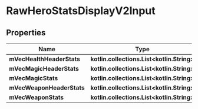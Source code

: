 
# RawHeroStatsDisplayV2Input

## Properties
| Name | Type | Description | Notes |
| ------------ | ------------- | ------------- | ------------- |
| **mVecHealthHeaderStats** | **kotlin.collections.List&lt;kotlin.String&gt;** |  |  |
| **mVecMagicHeaderStats** | **kotlin.collections.List&lt;kotlin.String&gt;** |  |  |
| **mVecMagicStats** | **kotlin.collections.List&lt;kotlin.String&gt;** |  |  |
| **mVecWeaponHeaderStats** | **kotlin.collections.List&lt;kotlin.String&gt;** |  |  |
| **mVecWeaponStats** | **kotlin.collections.List&lt;kotlin.String&gt;** |  |  |



